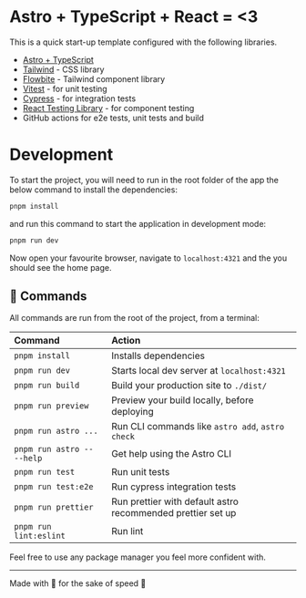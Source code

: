 # Astro + TypeScript + React = <3

This is a quick start-up template configured with the following libraries.

- [Astro + TypeScript](https://docs.astro.build/en/guides/typescript/)
- [Tailwind](https://tailwindcss.com/docs/guides/astro) - CSS library
- [Flowbite](https://tailwindcss.com/docs/guides/astro) - Tailwind component library
- [Vitest](https://vitest.dev/) - for unit testing
- [Cypress](https://docs.cypress.io/guides/tooling/typescript-support) - for integration tests
- [React Testing Library](https://testing-library.com/docs/react-testing-library/example-intro) - for component testing
- GitHub actions for e2e tests, unit tests and build

# Development

To start the project, you will need to run in the root folder of the app the below command to install the dependencies:

```bash
pnpm install
```

and run this command to start the application in development mode:

```bash
pnpm run dev
```

Now open your favourite browser, navigate to `localhost:4321` and the you should see the home page.

## 🧞 Commands

All commands are run from the root of the project, from a terminal:

| Command                    | Action                                                      |
| :------------------------- | :---------------------------------------------------------- |
| `pnpm install`             | Installs dependencies                                       |
| `pnpm run dev`             | Starts local dev server at `localhost:4321`                 |
| `pnpm run build`           | Build your production site to `./dist/`                     |
| `pnpm run preview`         | Preview your build locally, before deploying                |
| `pnpm run astro ...`       | Run CLI commands like `astro add`, `astro check`            |
| `pnpm run astro -- --help` | Get help using the Astro CLI                                |
| `pnpm run test`            | Run unit tests                                              |
| `pnpm run test:e2e`        | Run cypress integration tests                               |
| `pnpm run prettier`        | Run prettier with default astro recommended prettier set up |
| `pnpm run lint:eslint`     | Run lint                                                    |

Feel free to use any package manager you feel more confident with.

---

Made with 💚 for the sake of speed 🚀

